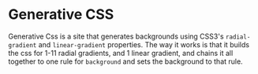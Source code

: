 # Generative CSS

Generative Css is a site that generates backgrounds using CSS3's `radial-gradient` and `linear-gradient` properties. The way it works is that it builds the css for 1-11 radial gradients, and 1 linear gradient, and chains it all together to one rule for `background` and sets the background to that rule.
